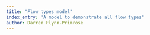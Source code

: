 ```yaml
---
title: "Flow types model"
index_entry: "A model to demonstrate all flow types"
author: Darren Flynn-Primrose
---
```

